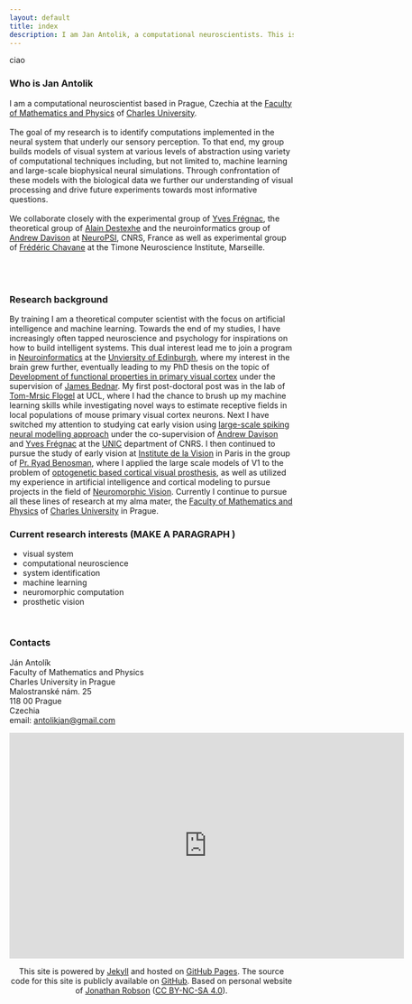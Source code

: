 ```yaml
---
layout: default
title: index
description: I am Jan Antolik, a computational neuroscientists. This is my homepage with my publications, active projects, and project proposals for anybody interested.
---
```


ciao

### Who is Jan Antolik

I am a computational neuroscientist based in Prague, Czechia at the  <a href="https://www.mff.cuni.cz/">Faculty of Mathematics and Physics</a> of <a href="https://cuni.cz/">Charles University</a>.
<br>
<br>
The goal of my research is to identify computations implemented in the neural system that underly our sensory perception. To that end, my group builds models 
of visual system at various levels of abstraction using variety of computational techniques including, but not limited to, machine learning and large-scale biophysical neural simulations.
Through confrontation of these models with the biological data we further our understanding of visual processing and drive future experiments towards most informative questions.
<br>
<br>
We collaborate closely with the experimental group of <a href="http://neuro-psi.cnrs.fr/spip.php?article934&lang=fr">Yves Frégnac</a>, the theoretical group of <a href="http://cns.iaf.cnrs-gif.fr/Main.html">Alain Destexhe</a>
and the neuroinformatics group of <a href="http://andrewdavison.info/about/">Andrew Davison</a> at <a href="http://neuro-psi.cnrs.fr/?lang=en">NeuroPSI</a>, CNRS, France as well 
as experimental group of <a href="https://neuro-marseille.org/en/neuroscience-masters-program/laboratoire/timone-neuroscience-institute/">Frédéric Chavane</a> at the Timone Neuroscience Institute, Marseille.
<br>
<br>
<br>
<br>

### Research background


By training I am a theoretical computer scientist with the focus on artificial intelligence and machine learning. Towards the end of my
studies, I have increasingly often tapped neuroscience and psychology for inspirations on how to build intelligent systems.
This dual interest lead me to join a program in [Neuroinformatics](http://www.anc.ed.ac.uk/dtc/) at the [Unviersity of Edinburgh](http://www.ed.ac.uk/home), where my interest in the brain
grew further, eventually leading to my PhD thesis on the topic of [Development of functional properties in primary visual cortex](https://www.era.lib.ed.ac.uk/handle/1842/4875) under the
supervision of [James Bednar](http://homepages.inf.ed.ac.uk/jbednar/). My first post-doctoral post was in the lab of [Tom-Mrsic Flogel](http://www.biozentrum.unibas.ch/research/groups-platforms/overview/unit/mrsic-flogel/) at UCL, where I had the chance to
brush up my machine learning skills while investigating novel ways to estimate receptive fields in local populations of mouse
primary visual cortex neurons. Next I have switched my attention to studying cat early vision  using [large-scale spiking neural modelling approach](http://127.0.0.1:4000/projects.html) under the co-supervision of <a href="http://andrewdavison.info/">Andrew Davison</a> and <a href="https://www.unic.cnrs-gif.fr/people/Yves_Fr%C3%A9gnac/"> Yves Frégnac</a> at 
the <a href="https://www.unic.cnrs-gif.fr/">UNIC</a> department of CNRS.  I then continued to pursue the study of early vision at <a href="http://www.institut-vision.org/en/">Institute de la Vision</a> in Paris in the
group of <a href="http://www.institut-vision.org/en/vision-and-natural-computation/item/109-benosman-ryad.html">Pr. Ryad Benosman</a>, where I applied the large scale models of V1 to 
the problem of [optogenetic based cortical visual prosthesis](https://www.darpa.mil/news-events/2017-07-10), as well as utilized my experience in artificial intelligence and 
cortical modeling to pursue projects in the field of [Neuromorphic Vision](http://neuromorphic-vision.com/). Currently I continue to pursue all these lines of research at my alma mater, 
the <a href="https://www.mff.cuni.cz/">Faculty of Mathematics and Physics</a> of <a href="https://cuni.cz/">Charles University</a> in Prague. 

### Current research interests (MAKE A PARAGRAPH )
* visual system
* computational neuroscience
* system identification
* machine learning
* neuromorphic computation
* prosthetic vision

<br>

### Contacts

Ján Antolík <br>
Faculty of Mathematics and Physics<br>
Charles University in Prague<br>
Malostranské nám. 25<br>
118 00 Prague<br>
Czechia<br>
email: antolikjan@gmail.com

    
<div class="mapouter"><div class="gmap_canvas">
    <iframe width="700" height="400" id="gmap_canvas" src="https://maps.google.com/maps?q=malostranske%20namesti%2025&t=&z=13&ie=UTF8&iwloc=&output=embed" frameborder="0" scrolling="no" marginheight="0" marginwidth="0">
    </iframe><a href="https://www.whatismyip-address.com"></a><br><style>.mapouter{position:relative;text-align:right;height:400px;width:700px;}</style>
    <a href="https://www.embedgooglemap.net"></a><style>.gmap_canvas {overflow:hidden;background:none!important;height:400px;width:700px;}</style></div></div>



<p class="social">
    <a href="mailto:antolikjan@gmail.com" title="Email me"><i class="icon-gmail"></i></a>    
    <a href="https://github.com/antolikjan" title="Fork me on GitHub"><i class="icon-github-circled"></i></a>
    <a href="https://sk.linkedin.com/in/antolikjan" title="Connect with me on LinkedIn"><i class="icon-linkedin-squared"></i></a>
    <a href="https://scholar.google.cz/citations?user=tlR3lH0AAAAJ&hl=en" title="GoogleScholar profile"><i class="ai ai-google-scholar-square fa-3x"></i></a>
    <a href="https://www.mendeley.com/profiles/jan-antolik1/" title="Mendeley profile"><i class="ai ai-mendeley-square fa-3x" style="color:#B61F2F"></i></a>
    <a href="https://www.researchgate.net/profile/Jan_Antolik" title="ResearchGate profile"><i class="ai ai-researchgate-square fa-3x" style="color:black"></i></a>
</p>




<p align='center'>This site is powered by <a href="http://jekyllrb.com/">Jekyll</a> and hosted on
<a href="https://pages.github.com/">GitHub Pages</a>. The source code for this site is publicly available on
<a href="https://github.com/">GitHub</a>. Based on personal website of <a href="http://jnrbsn.com/">Jonathan Robson</a> (<a href="http://creativecommons.org/licenses/by-nc-sa/4.0/" >CC BY-NC-SA 4.0</a>).</p>
